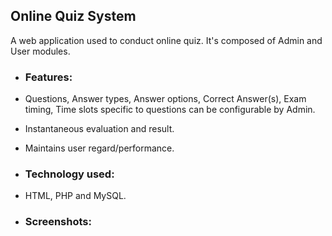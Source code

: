 ## Online Quiz System
A web application used to conduct online quiz. It's composed of Admin and User modules.

 - ### Features:
  - Questions, Answer types, Answer options, Correct Answer(s), Exam timing, Time slots specific to questions can be configurable by Admin.
  - Instantaneous evaluation and result.
  - Maintains user regard/performance. 

 - ### Technology used:
  - HTML, PHP and MySQL.
  
 - ### Screenshots:

